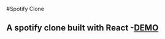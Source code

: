 #Spotify Clone 

A spotify clone built with React -[DEMO](https://spotify-clone-7e47e.web.app)
--------------------------------------------------------------------------------------------------------------------------------------------------------------------------------
